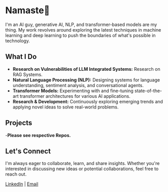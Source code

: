 # Namaste🙏
I'm an AI guy, generative AI, NLP, and transformer-based models are my thing. My work revolves around exploring the latest techniques in machine learning and deep learning to push the boundaries of what's possible in technology.

## What I Do
- **Research on Vulnerabilities of LLM Integrated Systems:** Research on RAG Systems.
- **Natural Language Processing (NLP):** Designing systems for language understanding, sentiment analysis, and conversational agents.
- **Transformer Models:** Experimenting with and fine-tuning state-of-the-art transformer architectures for various AI applications.
- **Research & Development:** Continuously exploring emerging trends and applying novel ideas to solve real-world problems.

## Projects
-**Please see respective Repos.**

## Let's Connect
I'm always eager to collaborate, learn, and share insights. Whether you're interested in discussing new ideas or potential collaborations, feel free to reach out.

[LinkedIn](https://www.linkedin.com/in/let-me-try-to-fork-your-responsibilities) | [Email](mailto:mcs23026@iiitl.ac.in)

<!--
**AnshumanAI/AnshumanAI** is a ✨ _special_ ✨ repository because its `README.md` (this file) appears on your GitHub profile.

Here are some ideas to get you started:

- 🔭 I’m currently working on ...
- 🌱 I’m currently learning ...
- 👯 I’m looking to collaborate on ...
- 🤔 I’m looking for help with ...
- 💬 Ask me about ...
- 📫 How to reach me: ...
- 😄 Pronouns: ...
- ⚡ Fun fact: ...
-->
